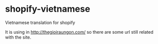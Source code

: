 # shopify-vietnamese
Vietnamese translation for shopify

It is using in http://thegioiraungon.com/ so there are some url still related with the site.